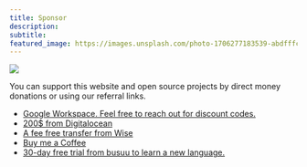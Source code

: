 ```yaml
---
title: Sponsor
description:
subtitle:
featured_image: https://images.unsplash.com/photo-1706277183539-abdfffc59b12
---
```


![](https://images.unsplash.com/photo-1706277183539-abdfffc59b12)

You can support this website and open source projects by direct money donations or using our referral links.

<ul>
	<li><a href="https://referworkspace.app.goo.gl/F6fc" target="_blank" rel="noopener sponsored" title="Google Workspace. Feel free to reach out for discount codes.">Google Workspace. Feel free to reach out for discount codes.</a></li>
	<li><a href="https://m.do.co/c/7f92efa0b9c1" target="_blank" rel="noopener sponsored" title="">200$ from Digitalocean</a></li>
	<li><a href="https://wise.com/invite/u/ahmedm1989" target="_blank" rel="noopener sponsored" title="">A fee free transfer from Wise</a></li>
	<li><a href="https://www.buymeacoffee.com/clivern" target="_blank" rel="noopener sponsored" title="">Buy me a Coffee</a></li>
	<li><a href="https://app.busuu.com/frHmx1FdW7W57DLS7" target="_blank" rel="noopener nofollow" title="">30-day free trial from busuu to learn a new language.</a></li>
</ul>
